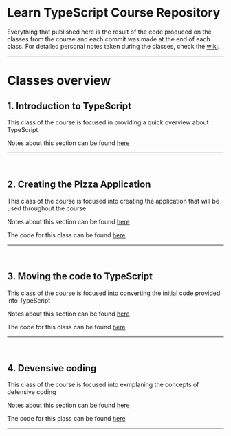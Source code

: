 # Learn TypeScript Course Repository

Everything that published here is the result of the code produced on the classes from the course and each commit was made at the end of each class. For detailed personal notes taken during the classes, check the [wiki](https://github.com/vonschappler/Learn-TypeScript/wiki/Home).

<hr>

# Classes overview

## 1. Introduction to TypeScript

This class of the course is focused in providing a quick overview about TypeScript

Notes about this section can be found [here](https://github.com/vonschappler/Learn-TypeScript/wiki/Introduction-to-TypeScript)

<hr>
<br>

## 2. Creating the Pizza Application

This class of the course is focused into creating the application that will be used throughout the course

Notes about this section can be found [here](https://github.com/vonschappler/Learn-TypeScript/wiki/The-Pizza-Application)

The code for this class can be found [here](./02-pizza-app/)

<hr>
<br>

## 3. Moving the code to TypeScript

This class of the course is focused into converting the initial code provided into TypeScript

Notes about this section can be found [here](https://github.com/vonschappler/Learn-TypeScript/wiki/Move-to-TypeScript)

The code for this class can be found [here](./03-pizza-app-ts/)

<hr>
<br>

## 4. Devensive coding

This class of the course is focused into exmplaning the concepts of defensive coding

Notes about this section can be found [here](https://github.com/vonschappler/Learn-TypeScript/wiki/Defensive-coding)

The code for this class can be found [here](./04-pizza-app-ts/)

<hr>
<br>
